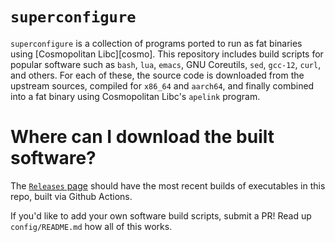 # `superconfigure`

`superconfigure` is a collection of programs ported to run as fat binaries using
[Cosmopolitan Libc][cosmo]. This repository includes build scripts for popular
software such as `bash`, `lua`, `emacs`, GNU Coreutils, `sed`, `gcc-12`, `curl`,
and others. For each of these, the source code is downloaded from the upstream
sources, compiled for `x86_64` and `aarch64`, and finally combined into a fat
binary using Cosmopolitan Libc's `apelink` program.

# Where can I download the built software?

The  [`Releases` page](https://github.com/ahgamut/superconfigure/releases)
should have the most recent builds of executables in this repo, built via Github
Actions. 

If you'd like to add your own software build scripts, submit a PR! Read up
`config/README.md` how all of this works.
